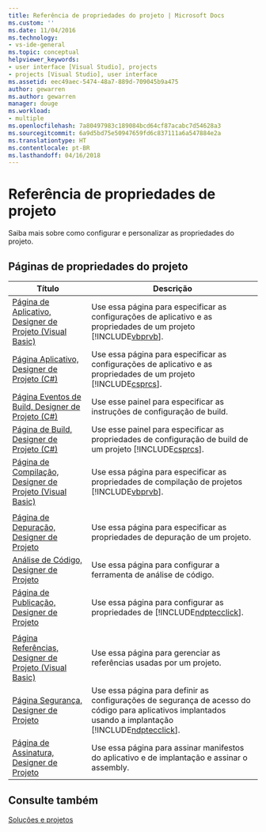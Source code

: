 ```yaml
---
title: Referência de propriedades do projeto | Microsoft Docs
ms.custom: ''
ms.date: 11/04/2016
ms.technology:
- vs-ide-general
ms.topic: conceptual
helpviewer_keywords:
- user interface [Visual Studio], projects
- projects [Visual Studio], user interface
ms.assetid: eec49aec-5474-48a7-889d-709045b9a475
author: gewarren
ms.author: gewarren
manager: douge
ms.workload:
- multiple
ms.openlocfilehash: 7a80497983c189084bcd64cf87acabc7d54628a3
ms.sourcegitcommit: 6a9d5bd75e50947659fd6c837111a6a547884e2a
ms.translationtype: HT
ms.contentlocale: pt-BR
ms.lasthandoff: 04/16/2018
---
```

# <a name="project-properties-reference"></a>Referência de propriedades de projeto
Saiba mais sobre como configurar e personalizar as propriedades do projeto.  
  
## <a name="project-properties-pages"></a>Páginas de propriedades do projeto  
  
|Título|Descrição|  
|-----------|-----------------|  
|[Página de Aplicativo, Designer de Projeto (Visual Basic)](../../ide/reference/application-page-project-designer-visual-basic.md)|Use essa página para especificar as configurações de aplicativo e as propriedades de um projeto [!INCLUDE[vbprvb](../../code-quality/includes/vbprvb_md.md)].|  
|[Página Aplicativo, Designer de Projeto (C#)](../../ide/reference/application-page-project-designer-csharp.md)|Use essa página para especificar as configurações de aplicativo e as propriedades de um projeto [!INCLUDE[csprcs](../../data-tools/includes/csprcs_md.md)].|  
|[Página Eventos de Build, Designer de Projeto (C#)](../../ide/reference/build-events-page-project-designer-csharp.md)|Use esse painel para especificar as instruções de configuração de build.|  
|[Página de Build, Designer de Projeto (C#)](../../ide/reference/build-page-project-designer-csharp.md)|Use esse painel para especificar as propriedades de configuração de build de um projeto [!INCLUDE[csprcs](../../data-tools/includes/csprcs_md.md)].|  
|[Página de Compilação, Designer de Projeto (Visual Basic)](../../ide/reference/compile-page-project-designer-visual-basic.md)|Use essa página para especificar as propriedades de compilação de projetos [!INCLUDE[vbprvb](../../code-quality/includes/vbprvb_md.md)].|  
|||  
|[Página de Depuração, Designer de Projeto](../../ide/reference/debug-page-project-designer.md)|Use essa página para especificar as propriedades de depuração de um projeto.|  
|[Análise de Código, Designer de Projeto](../../ide/reference/code-analysis-project-designer.md)|Use essa página para configurar a ferramenta de análise de código.|  
|[Página de Publicação, Designer de Projeto](../../ide/reference/publish-page-project-designer.md)|Use essa página para configurar as propriedades de [!INCLUDE[ndptecclick](../../deployment/includes/ndptecclick_md.md)].|  
|||  
|[Página Referências, Designer de Projeto (Visual Basic)](../../ide/reference/references-page-project-designer-visual-basic.md)|Use essa página para gerenciar as referências usadas por um projeto.|  
|[Página Segurança, Designer de Projeto](../../ide/reference/security-page-project-designer.md)|Use essa página para definir as configurações de segurança de acesso do código para aplicativos implantados usando a implantação [!INCLUDE[ndptecclick](../../deployment/includes/ndptecclick_md.md)].|  
|[Página de Assinatura, Designer de Projeto](../../ide/reference/signing-page-project-designer.md)|Use essa página para assinar manifestos do aplicativo e de implantação e assinar o assembly.|  
  
## <a name="see-also"></a>Consulte também  
 [Soluções e projetos](../../ide/solutions-and-projects-in-visual-studio.md)
